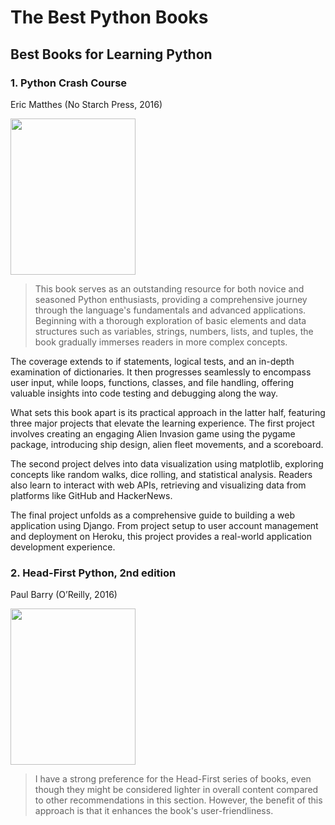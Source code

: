 # The Best Python Books

## Best Books for Learning Python

### 1. Python Crash Course
Eric Matthes (No Starch Press, 2016)

<img src="https://github.com/ltcbuzy/The-Best-Python-Books/assets/96268218/bce35639-9a3a-4e0a-94fc-2c3f9cd463cb" width="200" height="250">

> This book serves as an outstanding resource for both novice and seasoned Python enthusiasts, providing a comprehensive journey through the language's fundamentals and advanced applications. Beginning with a thorough exploration of basic elements and data structures such as variables, strings, numbers, lists, and tuples, the book gradually immerses readers in more complex concepts.

The coverage extends to if statements, logical tests, and an in-depth examination of dictionaries. It then progresses seamlessly to encompass user input, while loops, functions, classes, and file handling, offering valuable insights into code testing and debugging along the way.

What sets this book apart is its practical approach in the latter half, featuring three major projects that elevate the learning experience. The first project involves creating an engaging Alien Invasion game using the pygame package, introducing ship design, alien fleet movements, and a scoreboard.

The second project delves into data visualization using matplotlib, exploring concepts like random walks, dice rolling, and statistical analysis. Readers also learn to interact with web APIs, retrieving and visualizing data from platforms like GitHub and HackerNews.

The final project unfolds as a comprehensive guide to building a web application using Django. From project setup to user account management and deployment on Heroku, this project provides a real-world application development experience.


### 2. Head-First Python, 2nd edition
Paul Barry (O’Reilly, 2016)

<img src="https://github.com/ltcbuzy/The-Best-Python-Books/assets/96268218/a6627bcc-f30c-4051-a0c5-9e0597e29384" width="200" height="250">

> I have a strong preference for the Head-First series of books, even though they might be considered lighter in overall content compared to other recommendations in this section. However, the benefit of this approach is that it enhances the book's user-friendliness.
